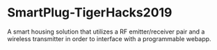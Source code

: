 # SmartPlug-TigerHacks2019
A smart housing solution that utilizes a RF emitter/receiver pair and a wireless transmitter in order to interface with a programmable webapp.
